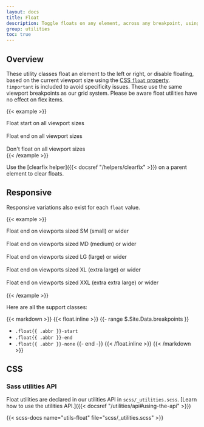 ```yaml
---
layout: docs
title: Float
description: Toggle floats on any element, across any breakpoint, using our responsive float utilities.
group: utilities
toc: true
---
```


## Overview

These utility classes float an element to the left or right, or disable floating, based on the current viewport size using the [CSS `float` property](https://developer.mozilla.org/en-US/docs/Web/CSS/float). `!important` is included to avoid specificity issues. These use the same viewport breakpoints as our grid system. Please be aware float utilities have no effect on flex items.

{{< example >}}

<div class="float-start">Float start on all viewport sizes</div><br>
<div class="float-end">Float end on all viewport sizes</div><br>
<div class="float-none">Don't float on all viewport sizes</div>
{{< /example >}}

Use the [clearfix helper]({{< docsref "/helpers/clearfix" >}}) on a parent element to clear floats.

## Responsive

Responsive variations also exist for each `float` value.

{{< example >}}

<div class="float-sm-end">Float end on viewports sized SM (small) or wider</div><br>
<div class="float-md-end">Float end on viewports sized MD (medium) or wider</div><br>
<div class="float-lg-end">Float end on viewports sized LG (large) or wider</div><br>
<div class="float-xl-end">Float end on viewports sized XL (extra large) or wider</div><br>
<div class="float-xxl-end">Float end on viewports sized XXL (extra extra large) or wider</div><br>
{{< /example >}}

Here are all the support classes:

{{< markdown >}}
{{< float.inline >}}
{{- range $.Site.Data.breakpoints }}

- `.float{{ .abbr }}-start`
- `.float{{ .abbr }}-end`
- `.float{{ .abbr }}-none`
  {{- end -}}
  {{< /float.inline >}}
  {{< /markdown >}}

## CSS

### Sass utilities API

Float utilities are declared in our utilities API in `scss/_utilities.scss`. [Learn how to use the utilities API.]({{< docsref "/utilities/api#using-the-api" >}})

{{< scss-docs name="utils-float" file="scss/_utilities.scss" >}}
